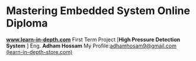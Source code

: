 # Mastering Embedded System Online Diploma

**www.learn-in-depth.com**
First Term Project [**High Pressure Detection System** ] 
Eng. **Adham Hossam** 
My Profile:[adhamhosam9@gmail.com (learn-in-depth-store.com)](https://www.learn-in-depth-store.com/certificate/adhamhosam9%40gmail.com)